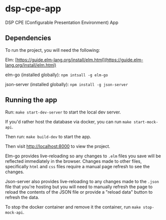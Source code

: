 # dsp-cpe-app
DSP CPE (Configurable Presentation Environment) App

## Dependencies
To run the project, you will need the following:

Elm: [https://guide.elm-lang.org/install/elm.html](https://guide.elm-lang.org/install/elm.html)

elm-go (installed globally): `npm intsall -g elm-go`

json-server (installed globally): `npm install -g json-server`

## Running the app

Run: `make start-dev-server` to start the local dev server.

If you'd rather host the database via docker, you can run `make start-mock-api`.

Then run: `make build-dev` to start the app.

Then visit [http://localhost:8000](http://localhost:8000) to view the project.

Elm-go provides live-reloading so any changes to `.elm` files you save will be reflected immediately in the browser. Changes made to other files, specifically `html` and `css` files require a manual page refresh to see the changes.

Json-server also provides live-reloading to any changes made to the `.json` file that you're hosting but you will need to manually refresh the page to reload the contents of the JSON file or provide a "reload data" button to refresh the data.

To stop the docker container and remove it the container, run `make stop-mock-api`.
